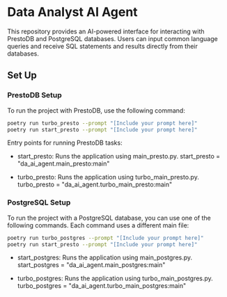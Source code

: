 # Data Analyst AI Agent

This repository provides an AI-powered interface for interacting with PrestoDB and PostgreSQL databases. Users can input common language queries and receive SQL statements and results directly from their databases.

## Set Up

### PrestoDB Setup

To run the project with PrestoDB, use the following command:

```bash
poetry run turbo_presto --prompt "[Include your prompt here]"
poetry run start_presto --prompt "[Include your prompt here]"
```

Entry points for running PrestoDB tasks:

- start_presto: Runs the application using main_presto.py.
  start_presto = "da_ai_agent.main_presto:main"
  
- turbo_presto: Runs the application using turbo_main_presto.py.
  turbo_presto = "da_ai_agent.turbo_main_presto:main"

### PostgreSQL Setup

To run the project with a PostgreSQL database, you can use one of the following commands. Each command uses a different main file:

```bash
poetry run turbo_postgres --prompt "[Include your prompt here]"
poetry run start_presto --prompt "[Include your prompt here]"
```

- start_postgres: Runs the application using main_postgres.py.
  start_postgres = "da_ai_agent.main_postgres:main"

- turbo_postgres: Runs the application using turbo_main_postgres.py.
  turbo_postgres = "da_ai_agent.turbo_main_postgres:main"
